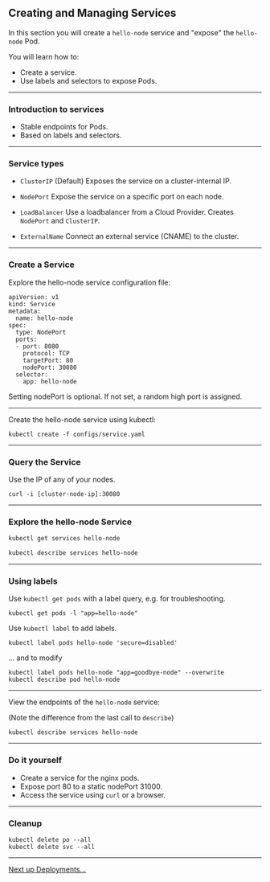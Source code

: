 ## Creating and Managing Services

In this section you will create a `hello-node` service and "expose" the `hello-node` Pod. 

You will learn how to:

* Create a service.
* Use labels and selectors to expose Pods.

----

### Introduction to services
* Stable endpoints for Pods.
* Based on labels and selectors.

----

### Service types

* `ClusterIP` (Default) Exposes the service on a cluster-internal IP.

* `NodePort` Expose the service on a specific port on each node.

* `LoadBalancer` Use a loadbalancer from a Cloud Provider. Creates `NodePort` and `ClusterIP`.

* `ExternalName` Connect an external service (CNAME) to the cluster.

----

### Create a Service

Explore the hello-node service configuration file:

```
apiVersion: v1
kind: Service
metadata:
  name: hello-node
spec:
  type: NodePort
  ports:
  - port: 8080
    protocol: TCP
    targetPort: 80
    nodePort: 30080
  selector:
    app: hello-node
```

Setting nodePort is optional. If not set, a random high port is assigned.

----

Create the hello-node service using kubectl:

```
kubectl create -f configs/service.yaml
```

----

### Query the Service

Use the IP of any of your nodes.

```
curl -i [cluster-node-ip]:30080
```

----

### Explore the hello-node Service

```bash
kubectl get services hello-node
```

```bash
kubectl describe services hello-node
```

----

### Using labels

Use `kubectl get pods` with a label query, e.g. for troubleshooting.

```
kubectl get pods -l "app=hello-node"
```

Use `kubectl label` to add labels.

```
kubectl label pods hello-node 'secure=disabled'
```
... and to modify
```
kubectl label pods hello-node "app=goodbye-node" --overwrite
kubectl describe pod hello-node
```

----

View the endpoints of the `hello-node` service:

(Note the difference from the last call to `describe`)

```
kubectl describe services hello-node
```

----

### Do it yourself

* Create a service for the nginx pods.
* Expose port 80 to a static nodePort 31000.
* Access the service using `curl` or a browser.

----

### Cleanup

```
kubectl delete po --all
kubectl delete svc --all
```

----

[Next up Deployments...](../05_deployments.md)
